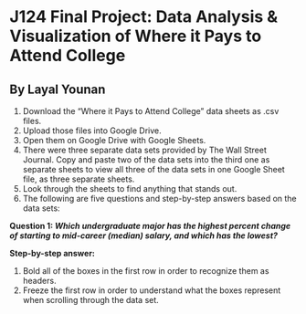 # J124 Final Project: Data Analysis & Visualization of Where it Pays to Attend College
## By Layal Younan
1. Download the “Where it Pays to Attend College” data sheets as .csv files.
2. Upload those files into Google Drive.
3. Open them on Google Drive with Google Sheets. 
4. There were three separate data sets provided by The Wall Street Journal. Copy and paste two of the data sets into the third one as separate sheets to view all three of the data sets in one Google Sheet file, as three separate sheets. 
5. Look through the sheets to find anything that stands out.
6. The following are five questions and step-by-step answers based on the data sets:

**Question 1: _Which undergraduate major has the highest percent change of starting to mid-career (median) salary, and which has the lowest?_** <br>

**Step-by-step answer:**
1. Bold all of the boxes in the first row in order to recognize them as headers.
2. Freeze the first row in order to understand what the boxes represent when scrolling through the data set.
